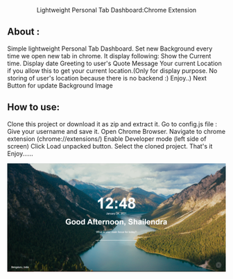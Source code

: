 <p align='center'>Lightweight Personal Tab Dashboard:Chrome Extension</p>

## About :

Simple lightweight Personal Tab Dashboard.
Set new Background every time we open new tab in chrome.
It display following:
Show the Current time.
Display date
Greeting to user's
Quote Message
Your current Location if you allow this to get your current location.(Only for display purpose. No storing of user's location because there is no backend :) Enjoy..)
Next Button for update Background Image

## How to use:

Clone this project or download it as zip and extract it.
Go to config.js file : Give your username and save it.
Open Chrome Browser.
Navigate to chrome extension (chrome://extensions/)
Enable Developer mode (left side of screen)
Click Load unpacked button.
Select the cloned project.
That's it Enjoy......

<p align='center'>
<img src="/images/screenshot1.PNG"  height="250px">
</p>
